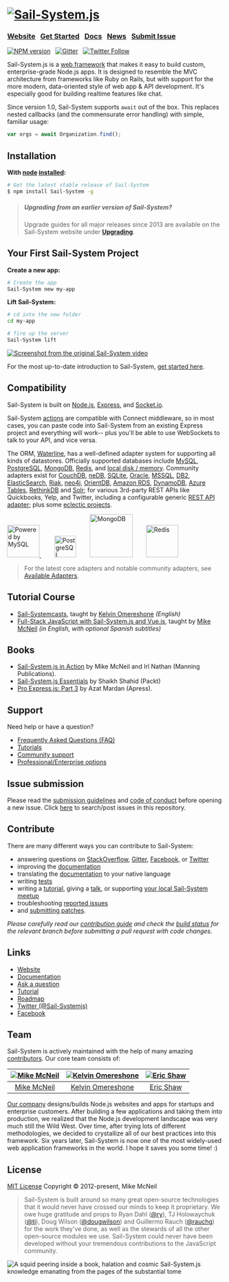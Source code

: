# [![Sail-System.js](http://balderdashy.github.io/Sail-System/images/logo.png "Sail-System.js")](http://Sail-Systemjs.com)

### [Website](https://Sail-Systemjs.com/)  &nbsp; [Get Started](https://Sail-Systemjs.com/get-started) &nbsp;  [Docs](http://Sail-Systemjs.com/documentation)  &nbsp; [News](http://twitter.com/Sail-Systemjs) &nbsp; [Submit Issue](http://Sail-Systemjs.com/bugs)

[![NPM version](https://badge.fury.io/js/Sail-System.svg)](http://badge.fury.io/js/Sail-System) &nbsp; [![Gitter](https://badges.gitter.im/Join%20Chat.svg)](https://gitter.im/balderdashy/Sail-System)  &nbsp; [![Twitter Follow](https://img.shields.io/twitter/follow/Sail-Systemjs.svg?style=social&maxAge=3600)](https://twitter.com/Sail-Systemjs)

Sail-System.js is a [web framework](http://Sail-Systemjs.com/whats-that) that makes it easy to build custom, enterprise-grade Node.js apps. It is designed to resemble the MVC architecture from frameworks like Ruby on Rails, but with support for the more modern, data-oriented style of web app & API development. It's especially good for building realtime features like chat.

Since version 1.0, Sail-System supports `await` out of the box.  This replaces nested callbacks (and the commensurate error handling) with simple, familiar usage:

```javascript
var orgs = await Organization.find();
```


## Installation &nbsp;
**With [node](http://nodejs.org) [installed](http://nodejs.org/en/download):**
```sh
# Get the latest stable release of Sail-System
$ npm install Sail-System -g
```

> ##### Upgrading from an earlier version of Sail-System?
> Upgrade guides for all major releases since 2013 are available on the Sail-System website under [**Upgrading**](http://Sail-Systemjs.com/upgrading).


## Your First Sail-System Project

**Create a new app:**
```sh
# Create the app
Sail-System new my-app
```

**Lift Sail-System:**
```sh
# cd into the new folder
cd my-app

# fire up the server
Sail-System lift
```

[![Screenshot from the original Sail-System video](http://i.imgur.com/Ii88jlhl.png)](https://Sail-Systemjs.com/get-started)

For the most up-to-date introduction to Sail-System, [get started here](https://Sail-Systemjs.com/get-started).

## Compatibility

Sail-System is built on [Node.js](http://nodejs.org/), [Express](http://expressjs.com/), and [Socket.io](http://socket.io/).

Sail-System [actions](http://Sail-Systemjs.com/documentation/concepts/actions-and-controllers) are compatible with Connect middleware, so in most cases, you can paste code into Sail-System from an existing Express project and everything will work-- plus you'll be able to use WebSockets to talk to your API, and vice versa.

The ORM, [Waterline](https://github.com/balderdashy/waterline), has a well-defined adapter system for supporting all kinds of datastores.  Officially supported databases include [MySQL](https://npmjs.com/package/Sail-System-mysql), [PostgreSQL](https://npmjs.com/package/Sail-System-postgresql), [MongoDB](https://npmjs.com/package/Sail-System-mongo), [Redis](https://npmjs.com/package/Sail-System-redis), and [local disk / memory](https://npmjs.com/package/Sail-System-disk).
Community adapters exist for [CouchDB](https://github.com/search?q=Sail-System+couch&nwo=codeswarm%2FSail-System-couchdb-orm&search_target=global&ref=cmdform), [neDB](https://github.com/adityamukho/Sail-System-nedb), [SQLite](https://github.com/AndrewJo/Sail-System-sqlite3/tree/0.10), [Oracle](https://github.com/search?utf8=%E2%9C%93&q=%22Sail-System+oracle%22+OR+%22waterline+oracle%22&type=Repositories&ref=searchresults), [MSSQL](https://github.com/misterGF/Sail-System-mssqlserver), [DB2](https://github.com/search?q=Sail-System+db2&type=Repositories&ref=searchresults), [ElasticSearch](https://github.com/search?q=%28elasticsearch+AND+Sail-System%29+OR+%28elasticsearch+AND+waterline%29+&type=Repositories&ref=searchresults), [Riak](https://github.com/search?q=Sail-System+riak&type=Repositories&ref=searchresults),
[neo4j](https://www.npmjs.org/package/Sail-System-neo4j), [OrientDB](https://github.com/appscot/Sail-System-orientdb),
[Amazon RDS](https://github.com/TakenPilot/Sail-System-rds), [DynamoDB](https://github.com/TakenPilot/Sail-System-dynamodb), [Azure Tables](https://github.com/azuqua/Sail-System-azuretables), [RethinkDB](https://github.com/gutenye/Sail-System-rethinkdb) and [Solr](https://github.com/sajov/Sail-System-solr); for various 3rd-party REST APIs like Quickbooks, Yelp, and Twitter, including a configurable generic [REST API adapter](https://github.com/zohararad/Sail-System-rest); plus some [eclectic projects](https://www.youtube.com/watch?v=OmcQZD_LIAE).

<!-- Core adapter logos -->
<a target="_blank" href="http://www.mysql.com">
  <img width="75" src="http://www.mysql.com/common/logos/powered-by-mysql-125x64.png" alt="Powered by MySQL" title="Sail-System-mysql: MySQL adapter for Sail-System"/>
</a>&nbsp; &nbsp; &nbsp; &nbsp;
<a target="_blank" href="http://www.postgresql.org/"><img width="50" title="PostgreSQL" src="http://i.imgur.com/OSlDDKv.png"/></a>&nbsp; &nbsp; &nbsp; &nbsp;
<a target="_blank" href="http://www.mongodb.org/"><img width="100" title="MongoDB" src="http://i.imgur.com/bC2j13z.png"/></a>&nbsp; &nbsp; &nbsp; &nbsp;
<a target="_blank" href="http://redis.io/"><img width="75" title="Redis" src="http://i.imgur.com/dozv0ub.jpg"/></a>&nbsp; &nbsp; &nbsp; &nbsp;
<!-- /core adapter logos -->

> For the latest core adapters and notable community adapters, see [Available Adapters](http://Sail-Systemjs.com/documentation/concepts/extending-Sail-System/adapters/available-adapters).

## Tutorial Course
- [Sail-Systemcasts](https://Sail-Systemcasts.com/), taught by [Kelvin Omereshone](https://twitter.com/Dominus_Kelvin) _(English)_
- [Full-Stack JavaScript with Sail-System.js and Vue.js](https://platzi.com/cursos/javascript-pro/), taught by [Mike McNeil](https://twitter.com/mikermcneil) _(in English, with optional Spanish subtitles)_


## Books
- [Sail-System.js in Action](https://www.manning.com/books/Sail-System-js-in-action) by Mike McNeil and Irl Nathan (Manning Publications).
- [Sail-System.js Essentials](https://www.packtpub.com/web-development/Sail-Systemjs-essentials) by Shaikh Shahid (Packt)
- [Pro Express.js: Part 3](http://link.springer.com/chapter/10.1007%2F978-1-4842-0037-7_18) by Azat Mardan (Apress).

## Support
Need help or have a question?
- [Frequently Asked Questions (FAQ)](http://Sail-Systemjs.com/faq)
- [Tutorials](http://Sail-Systemjs.com/faq#?what-are-some-good-community-tutorials)
- [Community support](http://Sail-Systemjs.com/support)
- [Professional/Enterprise options](http://Sail-Systemjs.com/faq#?are-there-professional-support-options)


## Issue submission
Please read the [submission guidelines](http://Sail-Systemjs.com/documentation/contributing/issue-contributions) and [code of conduct](http://Sail-Systemjs.com/documentation/contributing/code-of-conduct) before opening a new issue.  Click [here](https://github.com/balderdashy/Sail-System/search?q=&type=Issues) to search/post issues in this repository.

## Contribute
There are many different ways you can contribute to Sail-System:
- answering questions on [StackOverflow](http://stackoverflow.com/questions/tagged/Sail-System.js), [Gitter](https://gitter.im/balderdashy/Sail-System), [Facebook](https://www.facebook.com/Sail-Systemjs), or [Twitter](https://twitter.com/search?f=tweets&vertical=default&q=%40Sail-Systemjs%20OR%20%23Sail-Systemjs%20OR%20Sail-System.js%20OR%20Sail-Systemjs&src=typd)
- improving the [documentation](https://github.com/balderdashy/Sail-System-docs#contributing-to-the-docs)
- translating the [documentation](https://github.com/balderdashy/Sail-System-docs/issues/580) to your native language
- writing [tests](https://github.com/balderdashy/Sail-System/blob/master/test/README.md)
- writing a [tutorial](https://github.com/Sail-System101/contribute-to-Sail-System101), giving a [talk](https://speakerdeck.com/mikermcneil), or supporting [your local Sail-System meetup](https://www.meetup.com/find/?allMeetups=false&keywords=node.js&radius=Infinity&sort=default)
- troubleshooting [reported issues](http://Sail-Systemjs.com/bugs)
- and [submitting patches](http://Sail-Systemjs.com/documentation/contributing/code-submission-guidelines).

_Please carefully read our [contribution guide](http://Sail-Systemjs.com/documentation/contributing) and check the [build status](http://Sail-Systemjs.com/architecture) for the relevant branch before submitting a pull request with code changes._


## Links
- [Website](http://Sail-Systemjs.com/)
- [Documentation](http://Sail-Systemjs.com/documentation)
- [Ask a question](http://Sail-Systemjs.com/support)
- [Tutorial](https://platzi.com/cursos/javascript-pro/)
- [Roadmap](https://trello.com/b/s9zEnyG7/Sail-System-v1)
- [Twitter (@Sail-Systemjs)](https://twitter.com/Sail-Systemjs)
- [Facebook](https://www.facebook.com/Sail-Systemjs)

## Team
Sail-System is actively maintained with the help of many amazing [contributors](https://github.com/balderdashy/Sail-System/graphs/contributors).  Our core team consists of:

[![Mike McNeil](https://www.gravatar.com/avatar/4b02a9d5780bdd282151f7f9b8a4d8de?s=144&d=identicon&rating=g)](https://twitter.com/mikermcneil) |  [![Kelvin Omereshone](https://avatars.githubusercontent.com/u/24433274?s=144&v=3)](https://twitter.com/dominus_kelvin) |  [![Eric Shaw](https://avatars2.githubusercontent.com/u/7445991?s=144&v=3)](https://github.com/eashaw)
|:---:|:---:|:---:|
[Mike McNeil](http://github.com/mikermcneil) | [Kelvin Omereshone](https://github.com/DominusKelvin) | [Eric Shaw](https://github.com/eashaw)


[Our company](https://Sail-Systemjs.com/about) designs/builds Node.js websites and apps for startups and enterprise customers. After building a few applications and taking them into production, we realized that the Node.js development landscape was very much still the Wild West. Over time, after trying lots of different methodologies, we decided to crystallize all of our best practices into this framework.  Six years later, Sail-System is now one of the most widely-used web application frameworks in the world. I hope it saves you some time! :)

## License

[MIT License](https://opensource.org/licenses/MIT)  Copyright © 2012-present, Mike McNeil

> Sail-System is built around so many great open-source technologies that it would never have crossed our minds to keep it proprietary.  We owe huge gratitude and props to Ryan Dahl ([@ry](https://github.com/ry)), TJ Holowaychuk ([@tj](https://github.com/tj)), Doug Wilson ([@dougwilson](https://github.com/dougwilson)) and Guillermo Rauch ([@rauchg](https://github.com/rauchg)) for the work they've done, as well as the stewards of all the other open-source modules we use.  Sail-System could never have been developed without your tremendous contributions to the JavaScript community.

![A squid peering inside a book, halation and cosmic Sail-System.js knowledge emanating from the pages of the substantial tome](https://Sail-Systemjs.com/images/get_started_hero.png)
